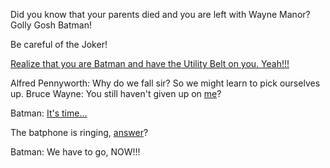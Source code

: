 Did you know that your parents died and you are left with Wayne Manor? Golly Gosh Batman!

Be careful of the Joker!

[Realize that you are Batman and have the Utility Belt on you. Yeah!!!](https://youtu.be/YpIQQeL2ZYk?t=22s)

Alfred Pennyworth: Why do we fall sir? So we might learn to pick ourselves up.
Bruce Wayne: You still haven't given up on [me](https://www.youtube.com/watch?v=u843KNE-exo)? 

Batman: [It's time...](../batmetal/batmetal.md)

The batphone is ringing, [answer](catwoman/catwoman.md)?

Batman: We have to go, NOW!!!
